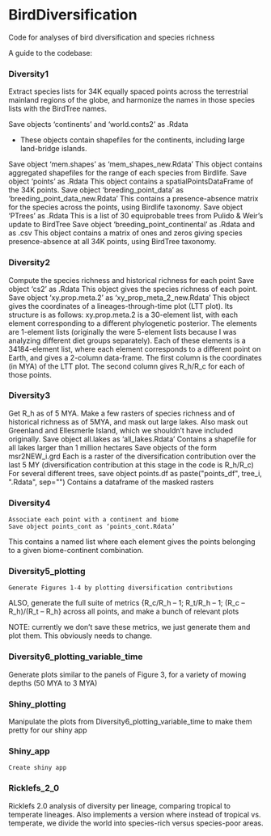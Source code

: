 # BirdDiversification
Code for analyses of bird diversification and species richness

A guide to the codebase:

### Diversity1
Extract species lists for 34K equally spaced points across the terrestrial mainland regions of the globe, and harmonize the names in those species lists with the BirdTree names.

Save objects ‘continents’ and ‘world.conts2’ as .Rdata
* These objects contain shapefiles for the continents, including large land-bridge islands.

Save object ‘mem.shapes’ as ‘mem_shapes_new.Rdata’
This object contains aggregated shapefiles for the range of each species from Birdlife.
Save object ‘points’ as .Rdata
	This object contains a spatialPointsDataFrame of the 34K points.
	Save object ‘breeding_point_data’ as ‘breeding_point_data_new.Rdata’
This contains a presence-absence matrix for the species across the points, using Birdlife taxonomy.
Save object ‘PTrees’ as .Rdata
	This is a list of 30 equiprobable trees from Pulido & Weir’s update to BirdTree
Save object ‘breeding_point_continental’ as .Rdata and as .csv
This object contains a matrix of ones and zeros giving species presence-absence at all 34K points, using BirdTree taxonomy.

### Diversity2
Compute the species richness and historical richness for each point
Save object ‘cs2’ as .Rdata
	This object gives the species richness of each point.
Save object ‘xy.prop.meta.2’ as ‘xy_prop_meta_2_new.Rdata’
This object gives the coordinates of a lineages-through-time plot (LTT plot). Its structure is as follows: xy.prop.meta.2 is a 30-element list, with each element corresponding to a different phylogenetic posterior. The elements are 1-element lists (originally the were 5-element lists because I was analyzing different diet groups separately). Each of these elements is a 34184-element list, where each element corresponds to a different point on Earth, and gives a 2-column data-frame.  The first column is the coordinates (in MYA) of the LTT plot.  The second column gives R_h/R_c for each of those points.
	
### Diversity3
Get R_h as of 5 MYA. Make a few rasters of species richness and of historical richness as of 5MYA, and mask out large lakes. Also mask out Greenland and Ellesmerle Island, which we shouldn’t have included originally.
Save object all.lakes as ‘all_lakes.Rdata’
	Contains a shapefile for all lakes larger than 1 million hectares
Save objects of the form msr2NEW_i.grd
Each is a raster of the diversification contribution over the last 5 MY (diversification contribution at this stage in the code is R_h/R_c)
For several different trees, save object points.df as paste("points_df", tree_i, ".Rdata", sep="")
	Contains a dataframe of the masked rasters
	
### Diversity4
	Associate each point with a continent and biome
	Save object points_cont as ‘points_cont.Rdata’
This contains a named list where each element gives the points belonging to a given biome-continent combination.

### Diversity5_plotting
	Generate Figures 1-4 by plotting diversification contributions
ALSO, generate the full suite of metrics {R_c/R_h – 1; R_t/R_h – 1; (R_c – R_h)/(R_t – R_h} across all points, and make a bunch of relevant plots

NOTE: currently we don’t save these metrics, we just generate them and plot them.  This obviously needs to change.

### Diversity6_plotting_variable_time
Generate plots similar to the panels of Figure 3, for a variety of mowing depths (50 MYA to 3 MYA)

### Shiny_plotting
Manipulate the plots from Diversity6_plotting_variable_time to make them pretty for our shiny app

### Shiny_app
	Create shiny app

### Ricklefs_2_0
Ricklefs 2.0 analysis of diversity per lineage, comparing tropical to temperate lineages.  Also implements a version where instead of tropical vs. temperate, we divide the world into species-rich versus species-poor areas.
